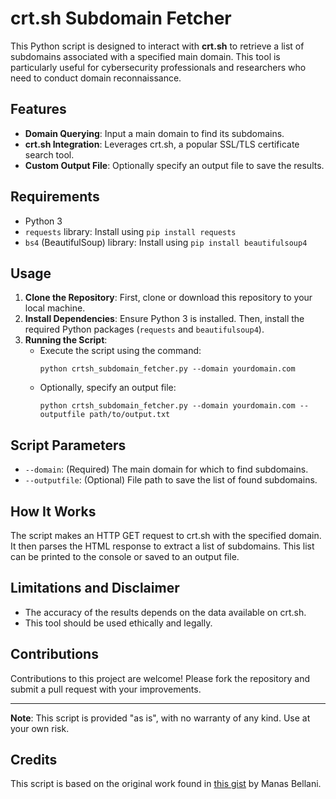 # crt.sh Subdomain Fetcher

This Python script is designed to interact with **crt.sh** to retrieve a list of subdomains associated with a specified main domain. This tool is particularly useful for cybersecurity professionals and researchers who need to conduct domain reconnaissance.

## Features

- **Domain Querying**: Input a main domain to find its subdomains.
- **crt.sh Integration**: Leverages crt.sh, a popular SSL/TLS certificate search tool.
- **Custom Output File**: Optionally specify an output file to save the results.

## Requirements

- Python 3
- `requests` library: Install using `pip install requests`
- `bs4` (BeautifulSoup) library: Install using `pip install beautifulsoup4`

## Usage

1. **Clone the Repository**: First, clone or download this repository to your local machine.
2. **Install Dependencies**: Ensure Python 3 is installed. Then, install the required Python packages (`requests` and `beautifulsoup4`).
3. **Running the Script**:
   - Execute the script using the command:
     ```
     python crtsh_subdomain_fetcher.py --domain yourdomain.com
     ```
   - Optionally, specify an output file:
     ```
     python crtsh_subdomain_fetcher.py --domain yourdomain.com --outputfile path/to/output.txt
     ```

## Script Parameters

- `--domain`: (Required) The main domain for which to find subdomains.
- `--outputfile`: (Optional) File path to save the list of found subdomains.

## How It Works

The script makes an HTTP GET request to crt.sh with the specified domain. It then parses the HTML response to extract a list of subdomains. This list can be printed to the console or saved to an output file.

## Limitations and Disclaimer

- The accuracy of the results depends on the data available on crt.sh.
- This tool should be used ethically and legally.

## Contributions

Contributions to this project are welcome! Please fork the repository and submit a pull request with your improvements.

---

**Note**: This script is provided "as is", with no warranty of any kind. Use at your own risk.

## Credits

This script is based on the original work found in [this gist](https://gist.github.com/manasmbellani/4b4d13a2b630ea2c57fba491a079a4fc) by Manas Bellani.